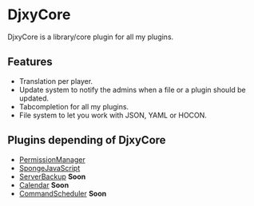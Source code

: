 # DjxyCore
DjxyCore is a library/core plugin for all my plugins.

Features
---
- Translation per player.
- Update system to notify the admins when a file or a plugin should be updated.
- Tabcompletion for all my plugins.
- File system to let you work with JSON, YAML or HOCON.

Plugins depending of DjxyCore
---
- [PermissionManager](https://github.com/djxy/PermissionManager)
- [SpongeJavaScript](https://github.com/djxy/SpongeJavaScript)
- [ServerBackup](https://github.com/djxy/ServerBackup) **Soon**
- [Calendar](https://github.com/djxy/Calendar) **Soon**
- [CommandScheduler](https://github.com/djxy/CommandScheduler) **Soon**
